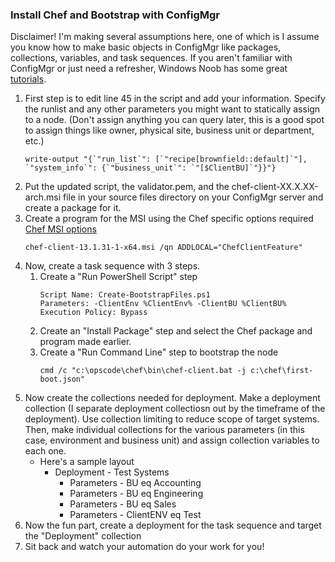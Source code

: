 ### Install Chef and Bootstrap with ConfigMgr
Disclaimer! I'm making several assumptions here, one of which is I assume you know how to make basic objects in ConfigMgr like packages, collections, variables, and task sequences. If you aren't familiar with ConfigMgr or just need a refresher, Windows Noob has some great [tutorials](https://www.windows-noob.com/forums/topic/13288-step-by-step-guides-system-center-configuration-manager-current-branch-and-technical-preview/).
1. First step is to edit line 45 in the script and add your information. Specify the runlist and any other parameters you might want to statically assign to a node. (Don't assign anything you can query later, this is a good spot to assign things like owner, physical site, business unit or department, etc.)
   ``` 
   write-output "{`"run_list`": [`"recipe[brownfield::default]`"], `"system_info`": {`"business_unit`": `"[$ClientBU]`"}}"}
2. Put the updated script, the validator.pem, and the chef-client-XX.X.XX-arch.msi file in your source files directory on your ConfigMgr server and create a package for it.
3. Create a program for the MSI using the Chef specific options required [Chef MSI options](https://docs.chef.io/install_windows.html#addlocal-options)
   ```
   chef-client-13.1.31-1-x64.msi /qn ADDLOCAL="ChefClientFeature"
4. Now, create a task sequence with 3 steps.
   1. Create a "Run PowerShell Script" step
      ```
      Script Name: Create-BootstrapFiles.ps1
      Parameters: -ClientEnv %ClientEnv% -ClientBU %ClientBU%
      Execution Policy: Bypass
   2. Create an "Install Package" step and select the Chef package and program made earlier.
   3. Create a "Run Command Line" step to bootstrap the node
      ```
      cmd /c "c:\opscode\chef\bin\chef-client.bat -j c:\chef\first-boot.json"
5. Now create the collections needed for deployment. Make a deployment collection (I separate deployment collectiosn out by the timeframe of the deployment). Use collection limiting to reduce scope of target systems. Then, make individual collections for the various parameters (in this case, environment and business unit) and assign collection variables to each one.
   * Here's a sample layout
      * Deployment - Test Systems
         * Parameters - BU eq Accounting
         * Parameters - BU eq Engineering
         * Parameters - BU eq Sales
         * Parameters - ClientENV eq Test
6. Now the fun part, create a deployment for the task sequence and target the "Deployment" collection
7. Sit back and watch your automation do your work for you!
